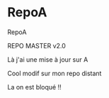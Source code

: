 # RepoA
RepoA

REPO MASTER v2.0


Là j'ai une mise à jour sur A


Cool modif sur mon repo distant


La on est bloqué !!